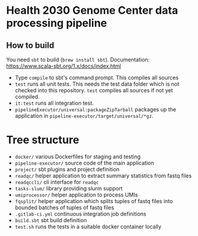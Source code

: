 # Health 2030 Genome Center data processing pipeline 

## How to build 

You need `sbt` to build (`brew install sbt`). Documentation: https://www.scala-sbt.org/1.x/docs/index.html

- Type `compile` to sbt's command prompt. This compiles all sources
- `test` runs all unit tests. This needs the test data folder which is not checked into this repository. `test` compiles all sources if not yet compiled.
- `it:test` runs all integration test. 
- `pipelineExecutor/universal:packageZipTarball` packages up the application in `pipeline-executor/target/universal/*gz`. 

# Tree structure

- `docker/` various Dockerfiles for staging and testing
- `pipeline-executor/` source code of the main application
- `project/` sbt plugins and project definition
- `readqc/` helper application to extract summary statistics from fastq files 
- `readqccli/` cli interface for `readqc`
- `tasks-slum/` library providing slurm support
- `umiprocessor/` helper application to process UMIs
- `fqsplit/` helper application which splits tuples of fastq files into bounded batches of tuples of fastq files
- `.gitlab-ci.yml` continuous integration job definitions
- `build.sbt` sbt build definition
- `test.sh` runs the tests in a suitable docker container locally
